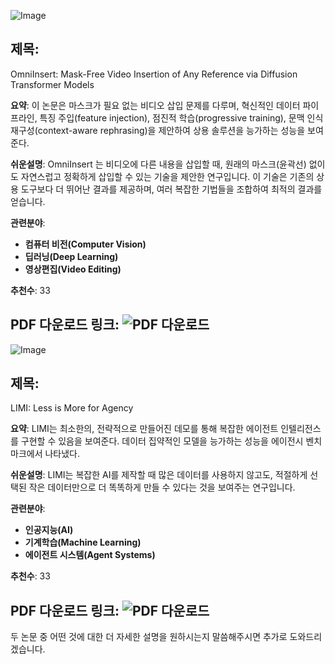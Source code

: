 ![Image](https://cdn-avatars.huggingface.co/v1/production/uploads/no-auth/ci915Tdmv3uWbCqGy7LqL.png)
## 제목:
OmniInsert: Mask-Free Video Insertion of Any Reference via Diffusion Transformer Models

**요약**:
이 논문은 마스크가 필요 없는 비디오 삽입 문제를 다루며, 혁신적인 데이터 파이프라인, 특징 주입(feature injection), 점진적 학습(progressive training), 문맥 인식 재구성(context-aware rephrasing)을 제안하여 상용 솔루션을 능가하는 성능을 보여준다.

**쉬운설명**:
OmniInsert 는 비디오에 다른 내용을 삽입할 때, 원래의 마스크(윤곽선) 없이도 자연스럽고 정확하게 삽입할 수 있는 기술을 제안한 연구입니다. 이 기술은 기존의 상용 도구보다 더 뛰어난 결과를 제공하며, 여러 복잡한 기법들을 조합하여 최적의 결과를 얻습니다.

**관련분야**:
- **컴퓨터 비전(Computer Vision)**
- **딥러닝(Deep Learning)**
- **영상편집(Video Editing)**

**추천수**:
33

**PDF 다운로드 링크**: ![PDF 다운로드](https://arxiv.org/pdf/2509.17627)
---

![Image](https://cdn-thumbnails.huggingface.co/social-thumbnails/papers/2509.17567.png)
## 제목:
LIMI: Less is More for Agency

**요약**:
LIMI는 최소한의, 전략적으로 만들어진 데모를 통해 복잡한 에이전트 인텔리전스를 구현할 수 있음을 보여준다. 데이터 집약적인 모델을 능가하는 성능을 에이전시 벤치마크에서 나타냈다.

**쉬운설명**:
LIMI는 복잡한 AI를 제작할 때 많은 데이터를 사용하지 않고도, 적절하게 선택된 작은 데이터만으로 더 똑똑하게 만들 수 있다는 것을 보여주는 연구입니다.

**관련분야**:
- **인공지능(AI)**
- **기계학습(Machine Learning)**
- **에이전트 시스템(Agent Systems)**

**추천수**:
33

**PDF 다운로드 링크**: ![PDF 다운로드](https://arxiv.org/pdf/2509.17567)
--- 

두 논문 중 어떤 것에 대한 더 자세한 설명을 원하시는지 말씀해주시면 추가로 도와드리겠습니다.